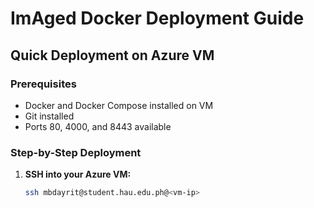 # ImAged Docker Deployment Guide

## Quick Deployment on Azure VM

### Prerequisites
- Docker and Docker Compose installed on VM
- Git installed
- Ports 80, 4000, and 8443 available

### Step-by-Step Deployment

1. **SSH into your Azure VM:**
   ```bash
   ssh mbdayrit@student.hau.edu.ph@<vm-ip>